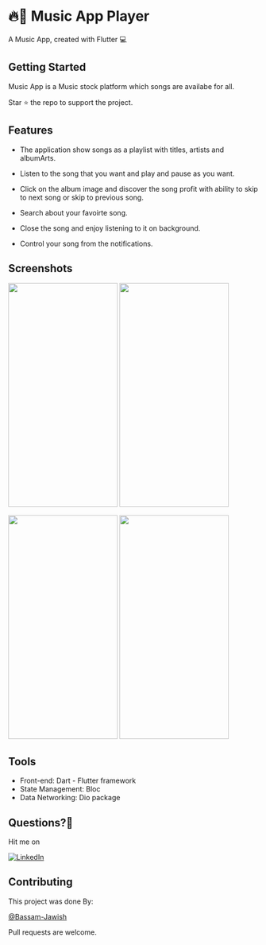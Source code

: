 # 🔥👏 Music App Player

A Music App, created with Flutter 💻

## Getting Started

Music App is a Music stock platform which songs are availabe for all.

Star ⭐ the repo to support the project.

## Features

- The application show songs as a playlist with titles, artists and albumArts.

- Listen to the song that you want and play and pause as you want.

- Click on the album image and discover the song profit with ability to skip to next song or skip to previous song.

- Search about your favoirte song.

- Close the song and enjoy listening to it on background.

- Control your song from the notifications.

## Screenshots

<p float="left">
  <img src="screenshots/VideoCapture_20230313-004159.jpg" width="220" height = "450"/>
  <img src="screenshots/VideoCapture_20230313-004058.jpg" width="220" height = "450"/> 
</p>

<p float="left">
  <img src="screenshots/VideoCapture_20230313-004253.jpg" width="220" height = "450"/>
  <img src="screenshots/VideoCapture_20230313-004339.jpg" width="220" height = "450"/>
</p>

## Tools

- Front-end: Dart - Flutter framework
- State Management: Bloc
- Data Networking: Dio package

## Questions?🤔

Hit me on

[![LinkedIn](https://user-images.githubusercontent.com/35039342/55471530-94b34280-5627-11e9-8c0e-6fe86a8406d6.png)](https://www.linkedin.com/in/bassam-jawish/)

## Contributing

This project was done By:

[@Bassam-Jawish](https://github.com/Bassam-Jawish)

Pull requests are welcome.
